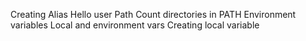 Creating Alias
Hello user
Path
Count directories in PATH
Environment variables
Local and environment vars
Creating local variable
